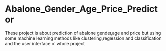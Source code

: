 # Abalone_Gender_Age_Price_Predictor
These project is about prediction of abalone gender,age and price but using some machine learning methods like clustering,regression and classification and the user interface of whole project
